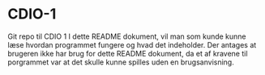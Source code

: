# CDIO-1
Git repo til CDIO 1
I dette README dokument, vil man som kunde kunne læse hvordan programmet fungere og hvad det indeholder.
Der antages at brugeren ikke har brug for dette README dokument, da et af kravene til porgrammet var at det skulle kunne spilles uden en brugsanvisning.

